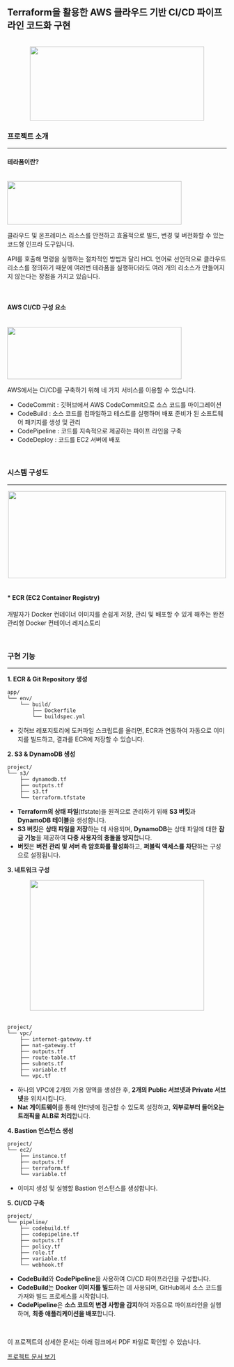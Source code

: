## Terraform을 활용한 AWS 클라우드 기반 CI/CD 파이프라인 코드화 구현

<p align="center">
  <br/>
  <img src="https://github.com/user-attachments/assets/50c8cb95-0eb0-44a1-b45e-a5d960875a3f" width="400" height="170">
  <br/>
</p>

### 프로젝트 소개
---

#### 테라폼이란?
<p>
  <br/>
  <img src="https://github.com/user-attachments/assets/2d2e55da-a7b7-42c6-a7c0-d694e2661512" width="400" height="100">
  <br/>
</p>

클라우드 및 온프레미스 리소스를 안전하고 효율적으로 빌드, 변경 및 버전화할 수 있는 코드형 인프라 도구입니다.

API를 호출해 명령을 실행하는 절차적인 방법과 달리 HCL 언어로 선언적으로 클라우드 리소스를 정의하기 때문에 여러번 테라폼을 실행하더라도 여러 개의 리소스가 만들어지지 않는다는 장점을 가지고 있습니다.

<p>
  <br/>
</p>

#### AWS CI/CD 구성 요소 
<p>
  <br/>
  <img src="https://github.com/user-attachments/assets/845def7f-6257-43d8-b646-2b9dedc4eed0" width="400" height="120">
  <br/>
</p>

AWS에서는 CI/CD를 구축하기 위해 네 가지 서비스를 이용할 수 있습니다.
- CodeCommit : 깃허브에서 AWS CodeCommit으로 소스 코드를 마이그레이션
- CodeBuild : 소스 코드를 컴파일하고 테스트를 실행하며 배포 준비가 된 소프트웨어 패키지를 생성 및 관리
- CodePipeline : 코드를 지속적으로 제공하는 파이프 라인을 구축
- CodeDeploy : 코드를 EC2 서버에 배포

<p>
  <br/>
</p>

### 시스템 구성도

---

<p align="center">
  <img src="https://github.com/user-attachments/assets/70ecdcac-ebff-4674-b222-34d72a778fc2" width="500" height="200">
  <br/>
  <br/>
</p>

#### * ECR (EC2 Container Registry)
개발자가 Docker 컨테이너 이미지를 손쉽게 저장, 관리 및 배포할 수 있게 해주는 완전관리형 Docker 컨테이너 레지스토리

<p>
  <br/>
</p>


### 구현 기능

---

**1. ECR & Git Repository 생성**

```plaintext
app/
└── env/
    └── build/
        ├── Dockerfile
        └── buildspec.yml
```

- 깃허브 레포지토리에 도커파일 스크립트를 올리면, ECR과 연동하여 자동으로 이미지를 빌드하고, 결과를 ECR에 저장할 수 있습니다.

**2. S3 & DynamoDB 생성**

```plaintext
project/
└── s3/
    ├── dynamodb.tf
    ├── outputs.tf
    ├── s3.tf
    └── terraform.tfstate
```

- **Terraform의 상태 파일**(tfstate)을 원격으로 관리하기 위해 **S3 버킷**과 **DynamoDB 테이블**을 생성합니다.
- **S3 버킷**은 **상태 파일을 저장**하는 데 사용되며, **DynamoDB**는 상태 파일에 대한 **잠금 기능**을 제공하여 **다중 사용자의 충돌을 방지**합니다.
- **버킷**은 **버전 관리 및 서버 측 암호화를 활성화**하고, **퍼블릭 액세스를 차단**하는 구성으로 설정됩니다.

**3. 네트워크 구성**

<p align="center">
  <img src="https://github.com/user-attachments/assets/7b19354f-5694-423c-b883-e88d962d22f7" width="400" height="300">
  <br/>
  <br/>
</p>

```plaintext
project/
└── vpc/
    ├── internet-gateway.tf
    ├── nat-gateway.tf
    ├── outputs.tf
    ├── route-table.tf
    ├── subnets.tf
    ├── variable.tf
    └── vpc.tf
```

- 하나의 VPC에 2개의 가용 영역을 생성한 후, **2개의 Public 서브넷과 Private 서브넷**을 위치시킵니다.
- **Nat 게이트웨이**를 통해 인터넷에 접근할 수 있도록 설정하고, **외부로부터 들어오는 트래픽을 ALB로 처리**합니다.

**4. Bastion 인스턴스 생성**

```plaintext
project/
└── ec2/
    ├── instance.tf
    ├── outputs.tf
    ├── terraform.tf
    └── variable.tf
```

- 이미지 생성 및 실행할 Bastion 인스턴스를 생성합니다.

**5. CI/CD 구축**

```plaintext
project/
└── pipeline/
    ├── codebuild.tf
    ├── codepipeline.tf
    ├── outputs.tf
    ├── policy.tf
    ├── role.tf
    ├── variable.tf
    └── webhook.tf
```

- **CodeBuild**와 **CodePipeline**을 사용하여 CI/CD 파이프라인을 구성합니다.
- **CodeBuild**는 **Docker 이미지를 빌드**하는 데 사용되며, GitHub에서 소스 코드를 가져와 빌드 프로세스를 시작합니다.
- **CodePipeline**은 **소스 코드의 변경 사항을 감지**하여 자동으로 파이프라인을 실행하며, **최종 애플리케이션을 배포**합니다.

<p>
  <br/>
</p>


이 프로젝트의 상세한 문서는 아래 링크에서 PDF 파일로 확인할 수 있습니다.

[프로젝트 문서 보기](AWS-CICD-Terraform/AWS클라우드%20환경에서%20CICD%20파이프라인%20코드화%20구현_김유진.pdf)
